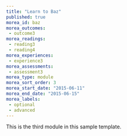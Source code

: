 ```yaml
---
title: "Learn to Baz"
published: true
morea_id: baz
morea_outcomes:
 - outcome3
morea_readings:
 - reading3
 - reading4
morea_experiences:
 - experience3
morea_assessments:
 - assessment3
morea_type: module
morea_sort_order: 3
morea_start_date: "2015-06-11"
morea_end_date: "2015-06-15"
morea_labels:
 - optional
 - advanced
---
```


This is the third module in this sample template.